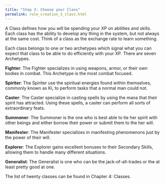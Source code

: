 ```yaml
---
title: "Step 3: Choose your Class"
permalink: rule_creation_3_class.html
---
```


A Class defines how you will be spending your XP on abilities and skills. Each class has the ability to develop any thing in the system, but not always at the same cost. Think of a class as the exchange rate to learn something. 

Each class belongs to one or two archetypes which signal what you can expect that class to be able to do efficiently with your XP. There are seven Archetypes.

**Fighter**: The Fighter specializes in using weapons, armor, or their own bodies in combat. This Archetype is the most combat focused.

**Spiriter**: The Spiriter use the spiritual energies found within themselves, commonly known as Ki, to perform tasks that a normal man could not.

**Caster**: The Caster specialize in casting spells by using the mana that their spirit has attracted. Using these spells, a caster can perform all sorts of extraordinary feats.

**Summoner**: The Summoner is the one who is best able to tie her spirit with other beings and either borrow their power or submit them to the her will.

**Manifester**: The Manifester specializes in manifesting phenomenons just by the power of their will.

**Explorer**: The Explorer gains excellent bonuses to their Secondary Skills, allowing them to handle many different situations.

**Generalist**: The Generalist is one who can be the jack-of-all-trades or the at least pretty good at one.

The list of twenty classes can be found in Chapter 4: Classes.
